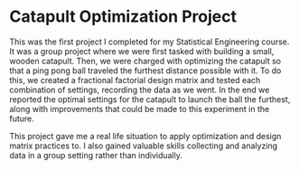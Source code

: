 # Catapult Optimization Project
This was the first project I completed for my Statistical Engineering course. It was a group project where we were first tasked with building a small, wooden catapult. Then, we were charged with optimizing the catapult so that a ping pong ball traveled the furthest distance possible with it. To do this, we created a fractional factorial design matrix and tested each combination of settings, recording the data as we went. In the end we reported the optimal settings for the catapult to launch the ball the furthest, along with improvements that could be made to this experiment in the future. 

This project gave me a real life situation to apply optimization and design matrix practices to. I also gained valuable skills collecting and analyzing data in a group setting rather than individually. 
